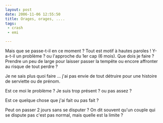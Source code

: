 ```yaml
---
layout: post
date: 2006-11-06 12:55:50
title: Orages, orages, ....
tags:
 - crash
 - emi

---
```


Mais que se passe-t-il en ce moment ? Tout est motif à hautes paroles ! Y-a-t-il un problème ? ou l'approche du 1er cap (6 mois). Que dois je faire ? Prendre un peu de large pour laisser passer la tempête ou encore affronter au risque de tout perdre ?

Je ne sais plus quoi faire ... j'ai pas envie de tout détruire pour une histoire de serviette ou de prénom.

Est ce moi le problème ? Je suis trop présent ? ou pas assez ?

Est ce quelque chose que j'ai fait ou pas fait ?

Peut on passer 2 jours sans se disputer ? On dit souvent qu'un couple qui se dispute pas c'est pas normal, mais quelle est la limite ?
